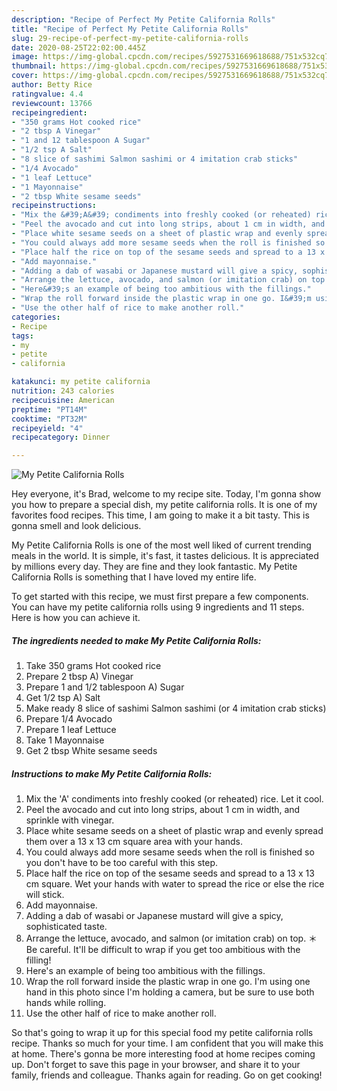 ```yaml
---
description: "Recipe of Perfect My Petite California Rolls"
title: "Recipe of Perfect My Petite California Rolls"
slug: 29-recipe-of-perfect-my-petite-california-rolls
date: 2020-08-25T22:02:00.445Z
image: https://img-global.cpcdn.com/recipes/5927531669618688/751x532cq70/my-petite-california-rolls-recipe-main-photo.jpg
thumbnail: https://img-global.cpcdn.com/recipes/5927531669618688/751x532cq70/my-petite-california-rolls-recipe-main-photo.jpg
cover: https://img-global.cpcdn.com/recipes/5927531669618688/751x532cq70/my-petite-california-rolls-recipe-main-photo.jpg
author: Betty Rice
ratingvalue: 4.4
reviewcount: 13766
recipeingredient:
- "350 grams Hot cooked rice"
- "2 tbsp A Vinegar"
- "1 and 12 tablespoon A Sugar"
- "1/2 tsp A Salt"
- "8 slice of sashimi Salmon sashimi or 4 imitation crab sticks"
- "1/4 Avocado"
- "1 leaf Lettuce"
- "1 Mayonnaise"
- "2 tbsp White sesame seeds"
recipeinstructions:
- "Mix the &#39;A&#39; condiments into freshly cooked (or reheated) rice. Let it cool."
- "Peel the avocado and cut into long strips, about 1 cm in width, and sprinkle with vinegar."
- "Place white sesame seeds on a sheet of plastic wrap and evenly spread them over a 13 x 13 cm square area with your hands."
- "You could always add more sesame seeds when the roll is finished so you don&#39;t have to be too careful with this step."
- "Place half the rice on top of the sesame seeds and spread to a 13 x 13 cm square. Wet your hands with water to spread the rice or else the rice will stick."
- "Add mayonnaise."
- "Adding a dab of wasabi or Japanese mustard will give a spicy, sophisticated taste."
- "Arrange the lettuce, avocado, and salmon (or imitation crab) on top. ＊Be careful. It&#39;ll be difficult to wrap if you get too ambitious with the filling!"
- "Here&#39;s an example of being too ambitious with the fillings."
- "Wrap the roll forward inside the plastic wrap in one go. I&#39;m using one hand in this photo since I&#39;m holding a camera, but be sure to use both hands while rolling."
- "Use the other half of rice to make another roll."
categories:
- Recipe
tags:
- my
- petite
- california

katakunci: my petite california 
nutrition: 243 calories
recipecuisine: American
preptime: "PT14M"
cooktime: "PT32M"
recipeyield: "4"
recipecategory: Dinner

---
```



![My Petite California Rolls](https://img-global.cpcdn.com/recipes/5927531669618688/751x532cq70/my-petite-california-rolls-recipe-main-photo.jpg)

Hey everyone, it's Brad, welcome to my recipe site. Today, I'm gonna show you how to prepare a special dish, my petite california rolls. It is one of my favorites food recipes. This time, I am going to make it a bit tasty. This is gonna smell and look delicious.



My Petite California Rolls is one of the most well liked of current trending meals in the world. It is simple, it's fast, it tastes delicious. It is appreciated by millions every day. They are fine and they look fantastic. My Petite California Rolls is something that I have loved my entire life.


To get started with this recipe, we must first prepare a few components. You can have my petite california rolls using 9 ingredients and 11 steps. Here is how you can achieve it.

<!--inarticleads1-->

##### The ingredients needed to make My Petite California Rolls:

1. Take 350 grams Hot cooked rice
1. Prepare 2 tbsp A) Vinegar
1. Prepare 1 and 1/2 tablespoon A) Sugar
1. Get 1/2 tsp A) Salt
1. Make ready 8 slice of sashimi Salmon sashimi (or 4 imitation crab sticks)
1. Prepare 1/4 Avocado
1. Prepare 1 leaf Lettuce
1. Take 1 Mayonnaise
1. Get 2 tbsp White sesame seeds




<!--inarticleads2-->

##### Instructions to make My Petite California Rolls:

1. Mix the &#39;A&#39; condiments into freshly cooked (or reheated) rice. Let it cool.
1. Peel the avocado and cut into long strips, about 1 cm in width, and sprinkle with vinegar.
1. Place white sesame seeds on a sheet of plastic wrap and evenly spread them over a 13 x 13 cm square area with your hands.
1. You could always add more sesame seeds when the roll is finished so you don&#39;t have to be too careful with this step.
1. Place half the rice on top of the sesame seeds and spread to a 13 x 13 cm square. Wet your hands with water to spread the rice or else the rice will stick.
1. Add mayonnaise.
1. Adding a dab of wasabi or Japanese mustard will give a spicy, sophisticated taste.
1. Arrange the lettuce, avocado, and salmon (or imitation crab) on top. ＊Be careful. It&#39;ll be difficult to wrap if you get too ambitious with the filling!
1. Here&#39;s an example of being too ambitious with the fillings.
1. Wrap the roll forward inside the plastic wrap in one go. I&#39;m using one hand in this photo since I&#39;m holding a camera, but be sure to use both hands while rolling.
1. Use the other half of rice to make another roll.




So that's going to wrap it up for this special food my petite california rolls recipe. Thanks so much for your time. I am confident that you will make this at home. There's gonna be more interesting food at home recipes coming up. Don't forget to save this page in your browser, and share it to your family, friends and colleague. Thanks again for reading. Go on get cooking!
